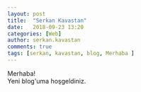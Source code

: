 ```yaml
---
layout: post
title:  "Serkan Kavastan"
date:   2018-09-23 13:20
categories: [Web]
author: serkan.kavastan
comments: true
tags: [serkan, kavastan, blog, Merhaba ]
---
```

Merhaba!<br/>
Yeni blog'uma hoşgeldiniz.
